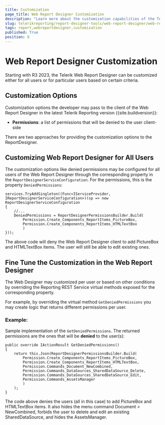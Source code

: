 ```yaml
---
title: Customization
page_title: Web Report Designer Customization
description: "Learn more about the customization capabilities of the Telerik Web Report Designer and how to configure them."
slug: telerikreporting/report-designer-tools/web-report-designer/web-report-designer-customization
tags: report,webreportdesigner,customization
published: True
position: 8
---
```


# Web Report Designer Customization

Starting with R3 2023, the Telerik Web Report Designer can be customized either for all users or for particular users based on certain criteria.

## Customization Options

Customization options the developer may pass to the client of the Web Report Designer in the latest Telerik Reporting version {{site.buildversion}}:

* __Permissions__: a list of permissions that will be denied to the user client-side

There are two approaches for providing the customization options to the ReportDesigner.

## Customizing Web Report Designer for All Users

The customization options like denied permissions may be configured for all users of the Web Report Designer through the corresponding property in the `ReportDesignerServiceConfiguration`. For the permissions, this is the property `DeniedPermissions`:

````CSharp
services.TryAddSingleton((Func<IServiceProvider, IReportDesignerServiceConfiguration>)(sp => new ReportDesignerServiceConfiguration
{
	//...
	DeniedPermissions = ReportDesignerPermissionsBuilder.Build(
		Permission.Create_Components_ReportItems_PictureBox,
		Permission.Create_Components_ReportItems_HTMLTextBox
		)
}));
````

The above code will deny the Web Report Designer client to add PictureBox and HTMLTextBox items. The user will still be able to edit existing ones.

## Fine Tune the Customization in the Web Report Designer

The Web Designer may customized per user or based on other conditions by overriding the Reporting REST Service virtual methods exposed for the corresponding property.

For example, by overriding the virtual method `GetDeniedPermissions` you may create logic that returns different permissions per user.

### Example:

Sample implementation of the `GetDeniedPermissions`. The returned permissions are the ones that will be __denied__ to the user(s):

````CSharp
public override IActionResult GetDeniedPermissions()
{
	return this.Json(ReportDesignerPermissionsBuilder.Build(
		Permission.Create_Components_ReportItems_PictureBox,
		Permission.Create_Components_ReportItems_HTMLTextBox,
		Permission.Commands_Document_NewCombined,
		Permission.Commands_DataSources_SharedDataSource_Delete,
		Permission.Commands_DataSources_SharedDataSource_Edit,
		Permission.Commands_AssetsManager
		)
	);
}
````

The code above denies the users (all in this case) to add PictureBox and HTMLTextBox items. It also hides the menu command Document > NewCombined, forbids the user to delete and edit an existing SharedDataSource, and hides the AssetsManager.
